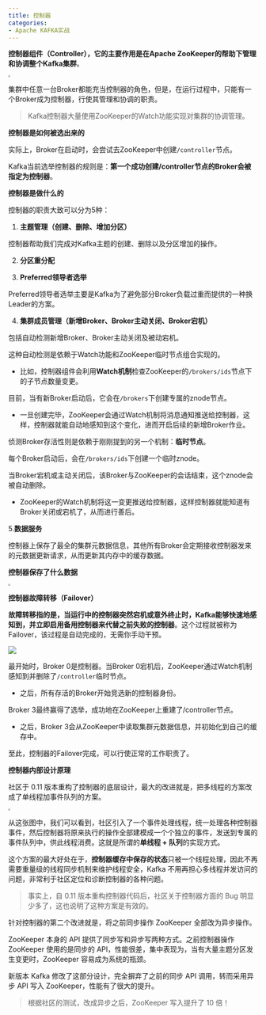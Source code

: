 ```yaml
---
title: 控制器
categories: 
- Apache KAFKA实战
---
```


**控制器组件（Controller），它的主要作用是在Apache ZooKeeper的帮助下管理和协调整个Kafka集群**。

<img src="https://img-blog.csdnimg.cn/e7a80412f5bb413399f1809b9fb5db80.png" style="zoom:25%;" />

集群中任意一台Broker都能充当控制器的角色，但是，在运行过程中，只能有一个Broker成为控制器，行使其管理和协调的职责。

> Kafka控制器大量使用ZooKeeper的Watch功能实现对集群的协调管理。

**控制器是如何被选出来的**

实际上，Broker在启动时，会尝试去ZooKeeper中创建`/controller`节点。

Kafka当前选举控制器的规则是：**第一个成功创建/controller节点的Broker会被指定为控制器**。

**控制器是做什么的**

控制器的职责大致可以分为5种：

1. **主题管理（创建、删除、增加分区）**

控制器帮助我们完成对Kafka主题的创建、删除以及分区增加的操作。

2. **分区重分配**

3. **Preferred领导者选举**

Preferred领导者选举主要是Kafka为了避免部分Broker负载过重而提供的一种换Leader的方案。

4. **集群成员管理（新增Broker、Broker主动关闭、Broker宕机）**

包括自动检测新增Broker、Broker主动关闭及被动宕机。

这种自动检测是依赖于Watch功能和ZooKeeper临时节点组合实现的。

* 比如，控制器组件会利用**Watch机制**检查ZooKeeper的`/brokers/ids`节点下的子节点数量变更。

目前，当有新Broker启动后，它会在`/brokers`下创建专属的znode节点。

* 一旦创建完毕，ZooKeeper会通过Watch机制将消息通知推送给控制器，这样，控制器就能自动地感知到这个变化，进而开启后续的新增Broker作业。

侦测Broker存活性则是依赖于刚刚提到的另一个机制：**临时节点**。

每个Broker启动后，会在`/brokers/ids`下创建一个临时znode。

当Broker宕机或主动关闭后，该Broker与ZooKeeper的会话结束，这个znode会被自动删除。

* ZooKeeper的Watch机制将这一变更推送给控制器，这样控制器就能知道有Broker关闭或宕机了，从而进行善后。

5.**数据服务**

控制器上保存了最全的集群元数据信息，其他所有Broker会定期接收控制器发来的元数据更新请求，从而更新其内存中的缓存数据。

**控制器保存了什么数据**

<img src="https://img-blog.csdnimg.cn/1bc4a3ef75954b04bd1d87b6c9992c3f.png" style="zoom:25%;" />

**控制器故障转移（Failover）**

**故障转移指的是，当运行中的控制器突然宕机或意外终止时，Kafka能够快速地感知到，并立即启用备用控制器来代替之前失败的控制器**。这个过程就被称为Failover，该过程是自动完成的，无需你手动干预。

![](https://img-blog.csdnimg.cn/522a6ef8f135433f84ba93eba1285be9.png)

最开始时，Broker 0是控制器。当Broker 0宕机后，ZooKeeper通过Watch机制感知到并删除了`/controller`临时节点。

* 之后，所有存活的Broker开始竞选新的控制器身份。

Broker 3最终赢得了选举，成功地在ZooKeeper上重建了/controller节点。

* 之后，Broker 3会从ZooKeeper中读取集群元数据信息，并初始化到自己的缓存中。

至此，控制器的Failover完成，可以行使正常的工作职责了。

**控制器内部设计原理**

社区于 0.11 版本重构了控制器的底层设计，最大的改进就是，把多线程的方案改成了单线程加事件队列的方案。

<img src="https://img-blog.csdnimg.cn/4b8370a03a00421f8a4e85958487fa78.png" style="zoom:25%;" />

从这张图中，我们可以看到，社区引入了一个事件处理线程，统一处理各种控制器事件，然后控制器将原来执行的操作全部建模成一个个独立的事件，发送到专属的事件队列中，供此线程消费。这就是所谓的**单线程 + 队列**的实现方式。

这个方案的最大好处在于，**控制器缓存中保存的状态**只被一个线程处理，因此不再需要重量级的线程同步机制来维护线程安全，Kafka 不用再担心多线程并发访问的问题，非常利于社区定位和诊断控制器的各种问题。

> 事实上，自 0.11 版本重构控制器代码后，社区关于控制器方面的 Bug 明显少多了，这也说明了这种方案是有效的。

针对控制器的第二个改进就是，将之前同步操作 ZooKeeper 全部改为异步操作。

ZooKeeper 本身的 API 提供了同步写和异步写两种方式。之前控制器操作 ZooKeeper 使用的是同步的 API，性能很差，集中表现为，当有大量主题分区发生变更时，ZooKeeper 容易成为系统的瓶颈。

新版本 Kafka 修改了这部分设计，完全摒弃了之前的同步 API 调用，转而采用异步 API 写入 ZooKeeper，性能有了很大的提升。

> 根据社区的测试，改成异步之后，ZooKeeper 写入提升了 10 倍！